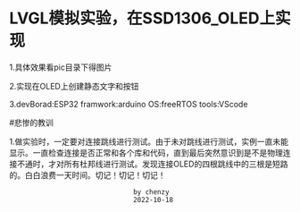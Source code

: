 # LVGL模拟实验，在SSD1306_OLED上实现
1.具体效果看pic目录下得图片

2.实现在OLED上创建静态文字和按钮

3.devBorad:ESP32 framwork:arduino OS:freeRTOS tools:VScode



#悲惨的教训

1.做实验时，一定要对连接跳线进行测试。由于未对跳线进行测试，实例一直未能显示。一直检查连接是否正常和各个库和代码，直到最后突然意识到是不是物理连接不通时，才对所有杜邦线进行测试。发现连接OLED的四根跳线中的三根是短路的。白白浪费一天时间。切记！切记！切记！


                                   by chenzy
                                   2022-10-18
